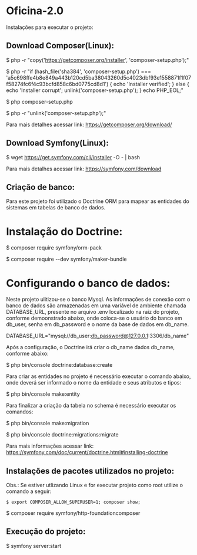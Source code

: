 # Oficina-2.0

Instalações para executar o projeto:

## Download Composer(Linux):

$ php -r "copy('https://getcomposer.org/installer', 'composer-setup.php');"

$ php -r "if (hash_file('sha384', 'composer-setup.php') === 'a5c698ffe4b8e849a443b120cd5ba38043260d5c4023dbf93e1558871f1f07f58274fc6f4c93bcfd858c6bd0775cd8d1') { echo 'Installer verified'; } else { echo 'Installer corrupt'; unlink('composer-setup.php'); } echo PHP_EOL;"

$ php composer-setup.php

$ php -r "unlink('composer-setup.php');"

Para mais detalhes acessar link: https://getcomposer.org/download/

## Download Symfony(Linux):

$ wget https://get.symfony.com/cli/installer -O - | bash

Para mais detalhes acessar link: https://symfony.com/download

## Criação de banco:

Para este projeto foi utilizado o Doctrine ORM para mapear as entidades do sistemas em tabelas de banco de dados.

# Instalação do Doctrine:

 $ composer require symfony/orm-pack
 
 $ composer require --dev symfony/maker-bundle

# Configurando o banco de dados:

Neste projeto ulitizou-se o banco Mysql. As informações de conexão com o banco de dados são armazenadas em uma variável de ambiente chamada DATABASE_URL, presente no arquivo .env localizado na raiz do projeto, conforme demoonstrado abaixo, onde coloca-se o usuário do banco em db_user, senha em db_password e o nome da base de dados em db_name. 

DATABASE_URL="mysql://db_user:db_password@127.0.0.1:3306/db_name"

Após a configuração, o Doctrine irá criar o db_name dados db_name, conforme abaixo:

$ php bin/console doctrine:database:create

Para criar as entidades no projeto é necessário executar o comando abaixo, onde deverá ser informado o nome da entidade e seus atributos e tipos:

$ php bin/console make:entity

Para finalizar a criação da tabela no schema é necessário executar os comandos:

$ php bin/console make:migration

$ php bin/console doctrine:migrations:migrate

Para mais informações acessar link: https://symfony.com/doc/current/doctrine.html#installing-doctrine

## Instalações de pacotes utilizados no projeto:

Obs.: Se estiver utlizando Linux e for executar projeto como root utilize o comando a seguir:

    $ export COMPOSER_ALLOW_SUPERUSER=1; composer show;

$ composer require symfony/http-foundationcomposer

## Execução do projeto:

$ symfony server:start



















